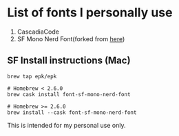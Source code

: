 # List of fonts I personally use
1. CascadiaCode
2. SF Mono Nerd Font(forked from [here](https://github.com/epk/SF-Mono-Nerd-Font))

## SF Install instructions (Mac)

```shell
brew tap epk/epk

# Homebrew < 2.6.0
brew cask install font-sf-mono-nerd-font

# Homebrew >= 2.6.0
brew install --cask font-sf-mono-nerd-font
```

This is intended for my personal use only.
